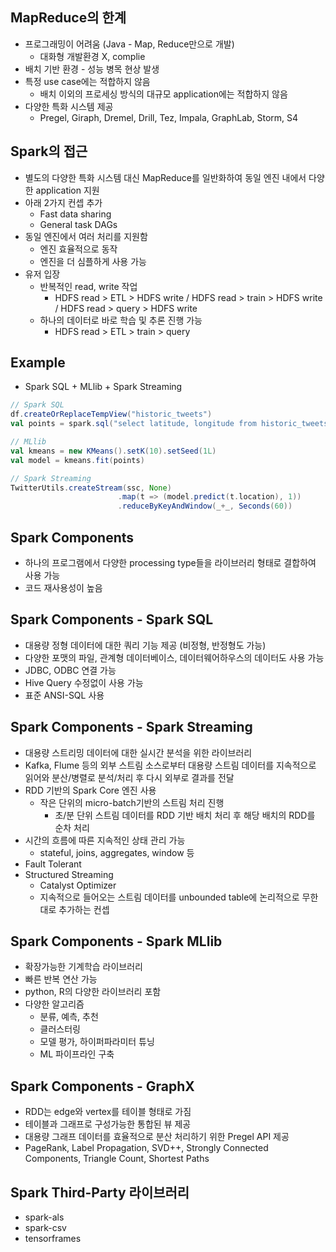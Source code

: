 ## MapReduce의 한계

- 프로그래밍이 어려움 (Java - Map, Reduce만으로 개발)
    - 대화형 개발환경 X, complie
- 배치 기반 환경 - 성능 병목 현상 발생
- 특정 use case에는 적합하지 않음
    - 배치 이외의 프로세싱 방식의 대규모 application에는 적합하지 않음
- 다양한 특화 시스템 제공
    - Pregel, Giraph, Dremel, Drill, Tez, Impala, GraphLab, Storm, S4

## Spark의 접근

- 별도의 다양한 특화 시스템 대신 MapReduce를 일반화하여 동일 엔진 내에서 다양한 application 지원
- 아래 2가지 컨셉 추가
    - Fast data sharing
    - General task DAGs
- 동일 엔진에서 여러 처리를 지원함
    - 엔진 효율적으로 동작
    - 엔진을 더 심플하게 사용 가능
- 유저 입장
    - 반복적인 read, write 작업
        - HDFS read > ETL > HDFS write / HDFS read > train > HDFS write / HDFS read > query > HDFS write
    - 하나의 데이터로 바로 학습 및 추론 진행 가능
        - HDFS read > ETL > train > query

## Example

- Spark SQL + MLlib + Spark Streaming

```scala
// Spark SQL
df.createOrReplaceTempView("historic_tweets")
val points = spark.sql("select latitude, longitude from historic_tweets")

// MLlib
val kmeans = new KMeans().setK(10).setSeed(1L)
val model = kmeans.fit(points)

// Spark Streaming
TwitterUtils.createStream(ssc, None)
						.map(t => (model.predict(t.location), 1))
						.reduceByKeyAndWindow(_+_, Seconds(60))
```

## Spark Components

- 하나의 프로그램에서 다양한 processing type들을 라이브러리 형태로 결합하여 사용 가능
- 코드 재사용성이 높음

## Spark Components - Spark SQL

- 대용량 정형 데이터에 대한 쿼리 기능 제공 (비정형, 반정형도 가능)
- 다양한 포맷의 파일, 관계형 데이터베이스, 데이터웨어하우스의 데이터도 사용 가능
- JDBC, ODBC 연결 가능
- Hive Query 수정없이 사용 가능
- 표준 ANSI-SQL 사용

## Spark Components - Spark Streaming

- 대용량 스트리밍 데이터에 대한 실시간 분석을 위한 라이브러리
- Kafka, Flume 등의 외부 스트림 소스로부터 대용량 스트림 데이터를 지속적으로 읽어와 분산/병렬로 분석/처리 후 다시 외부로 결과를 전달
- RDD 기반의 Spark Core 엔진 사용
    - 작은 단위의 micro-batch기반의 스트림 처리 진행
        - 초/분 단위 스트림 데이터를 RDD 기반 배치 처리 후 해당 배치의 RDD를 순차 처리
- 시간의 흐름에 따른 지속적인 상태 관리 가능
    - stateful, joins, aggregates, window 등
- Fault Tolerant
- Structured Streaming
    - Catalyst Optimizer
    - 지속적으로 들어오는 스트림 데이터를 unbounded table에 논리적으로 무한대로 추가하는 컨셉

## Spark Components - Spark MLlib

- 확장가능한 기계학습 라이브러리
- 빠른 반복 연산 가능
- python, R의 다양한 라이브러리 포함
- 다양한 알고리즘
    - 분류, 예측, 추천
    - 클러스터링
    - 모델 평가, 하이퍼파라미터 튜닝
    - ML 파이프라인 구축

## Spark Components - GraphX

- RDD는 edge와 vertex를 테이블 형태로 가짐
- 테이블과 그래프로 구성가능한 통합된 뷰 제공
- 대용량 그래프 데이터를 효율적으로 분산 처리하기 위한 Pregel API 제공
- PageRank, Label Propagation, SVD++, Strongly Connected Components, Triangle Count, Shortest Paths

## Spark Third-Party 라이브러리

- spark-als
- spark-csv
- tensorframes